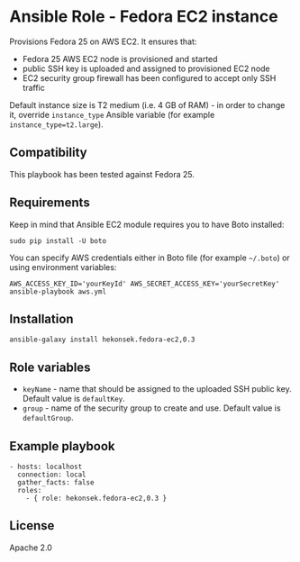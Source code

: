 Ansible Role - Fedora EC2 instance
=========

Provisions Fedora 25 on AWS EC2. It ensures that:
- Fedora 25 AWS EC2 node is provisioned and started
- public SSH key is uploaded and assigned to provisioned EC2 node
- EC2 security group firewall has been configured to accept only SSH traffic

Default instance size is T2 medium (i.e. 4 GB of RAM) - in order to change it, override `instance_type` Ansible variable (for example `instance_type=t2.large`).

## Compatibility

This playbook has been tested against Fedora 25.

## Requirements

Keep in mind that Ansible EC2 module requires you to have Boto installed: 

    sudo pip install -U boto

You can specify AWS credentials either in Boto file (for example `~/.boto`) or using environment variables:
    
    AWS_ACCESS_KEY_ID='yourKeyId' AWS_SECRET_ACCESS_KEY='yourSecretKey' ansible-playbook aws.yml

## Installation 

    ansible-galaxy install hekonsek.fedora-ec2,0.3

## Role variables

- `keyName` - name that should be assigned to the uploaded SSH public key. Default value is `defaultKey`.
- `group` - name of the security group to create and use. Default value is `defaultGroup`.

## Example playbook

```
- hosts: localhost
  connection: local
  gather_facts: false
  roles:
    - { role: hekonsek.fedora-ec2,0.3 }
```

## License

Apache 2.0